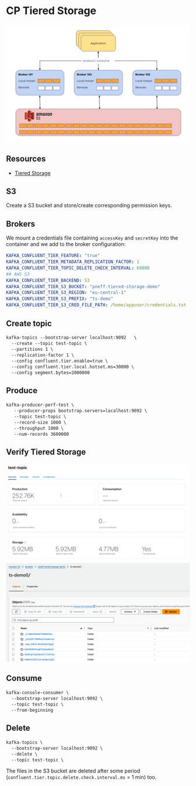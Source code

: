 # CP Tiered Storage

![](./images/overview.png)

## Resources
* [Tiered Storage](https://docs.confluent.io/platform/current/kafka/tiered-storage.html#aws)

## S3
Create a S3 bucket and store/create corresponding permission keys.

## Brokers

We mount a credentials file containing `accessKey` and `secretKey` into the container and
we add to the broker configuration:

```yaml
KAFKA_CONFLUENT_TIER_FEATURE: "true"
KAFKA_CONFLUENT_TIER_METADATA_REPLICATION_FACTOR: 1
KAFKA_CONFLUENT_TIER_TOPIC_DELETE_CHECK_INTERVAL: 60000
## AWS S3
KAFKA_CONFLUENT_TIER_BACKEND: S3
KAFKA_CONFLUENT_TIER_S3_BUCKET: "pneff-tiered-storage-demo"
KAFKA_CONFLUENT_TIER_S3_REGION: "eu-central-1"
KAFKA_CONFLUENT_TIER_S3_PREFIX: "ts-demo"
KAFKA_CONFLUENT_TIER_S3_CRED_FILE_PATH: /home/appuser/credentials.txt
```


## Create topic
```shell
kafka-topics --bootstrap-server localhost:9092   \
  --create --topic test-topic \
  --partitions 1 \
  --replication-factor 1 \
  --config confluent.tier.enable=true \
  --config confluent.tier.local.hotset.ms=30000 \
  --config segment.bytes=2000000
```

## Produce
```shell
kafka-producer-perf-test \
   --producer-props bootstrap.servers=localhost:9092 \
   --topic test-topic \
   --record-size 1000 \
   --throughput 1000 \
   --num-records 3600000
```

## Verify Tiered Storage

![](./images/ts-c3.png)
![](./images/ts-s3.png)

## Consume
```shell
kafka-console-consumer \
  --bootstrap-server localhost:9092 \
  --topic test-topic \
  --from-beginning      
```


## Delete
```shell
kafka-topics \
  --bootstrap-server localhost:9092 \
  --delete \
  --topic test-topic \  
```

The files in the S3 bucket are deleted after some period (`confluent.tier.topic.delete.check.interval.ms` = 1 min) too.